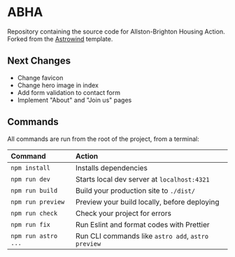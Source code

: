# ABHA

Repository containing the source code for Allston-Brighton Housing Action. Forked from the [Astrowind](https://github.com/onwidget/astrowind) template.

## Next Changes
- Change favicon
- Change hero image in index
- Add form validation to contact form
- Implement "About" and "Join us" pages

## Commands

All commands are run from the root of the project, from a terminal:

| Command             | Action                                             |
| :------------------ | :------------------------------------------------- |
| `npm install`       | Installs dependencies                              |
| `npm run dev`       | Starts local dev server at `localhost:4321`        |
| `npm run build`     | Build your production site to `./dist/`            |
| `npm run preview`   | Preview your build locally, before deploying       |
| `npm run check`     | Check your project for errors                      |
| `npm run fix`       | Run Eslint and format codes with Prettier          |
| `npm run astro ...` | Run CLI commands like `astro add`, `astro preview` |
